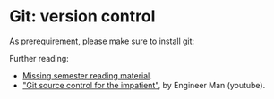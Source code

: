 # Git: version control

As prerequirement, please make sure to install [git](https://git-scm.com/book/en/v2/Getting-Started-Installing-Git): 

Further reading:

* [Missing semester reading material](https://missing.csail.mit.edu/2020/version-control/).
* ["Git source control for the impatient"](https://www.youtube.com/watch?v=BaPexytJFTI&t=74s), by Engineer Man (youtube).
